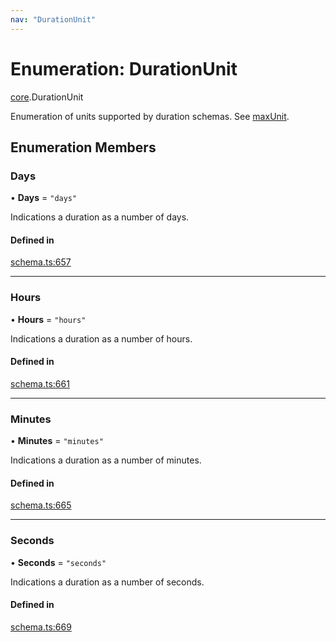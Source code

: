 ```yaml
---
nav: "DurationUnit"
---
```

# Enumeration: DurationUnit

[core](../modules/core.md).DurationUnit

Enumeration of units supported by duration schemas. See [maxUnit](../interfaces/core.DurationSchema.md#maxunit).

## Enumeration Members

### Days

• **Days** = ``"days"``

Indications a duration as a number of days.

#### Defined in

[schema.ts:657](https://github.com/coda/packs-sdk/blob/main/schema.ts#L657)

___

### Hours

• **Hours** = ``"hours"``

Indications a duration as a number of hours.

#### Defined in

[schema.ts:661](https://github.com/coda/packs-sdk/blob/main/schema.ts#L661)

___

### Minutes

• **Minutes** = ``"minutes"``

Indications a duration as a number of minutes.

#### Defined in

[schema.ts:665](https://github.com/coda/packs-sdk/blob/main/schema.ts#L665)

___

### Seconds

• **Seconds** = ``"seconds"``

Indications a duration as a number of seconds.

#### Defined in

[schema.ts:669](https://github.com/coda/packs-sdk/blob/main/schema.ts#L669)
